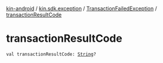 [kin-android](../../index.md) / [kin.sdk.exception](../index.md) / [TransactionFailedException](index.md) / [transactionResultCode](./transaction-result-code.md)

# transactionResultCode

`val transactionResultCode: `[`String`](https://kotlinlang.org/api/latest/jvm/stdlib/kotlin/-string/index.html)`?`